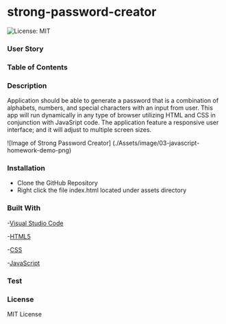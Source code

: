 # strong-password-creator

![License: MIT](https://img.shields.io/badge/License-MIT-yellow.svg)

### User Story

### Table of Contents

### Description

Application should be able to generate a password that is a combination of alphabets, numbers, and special characters with an input from user. This app will run dynamically in any type of browser utilizing HTML and CSS in conjunction with JavaSript code. The application feature a responsive user interface; and it will adjust to multiple screen sizes.

![Image of Strong Password Creator] (./Assets/image/03-javascript-homework-demo-png)

### Installation

- Clone the GitHub Repository
- Right click the file index.html located under assets directory

### Built With

-[Visual Studio Code](https://code.visualstudio.com/)

-[HTML5](https://developer.mozilla.org/en-US/docs/Web/Guide/HTML/HTML5)

-[CSS](https://developer.mozilla.org/en-US/docs/Web/CSS)

-[JavaScript](https://developer.mozilla.org/en-US/docs/Web/JavaScript)

### Test

### License

MIT License
